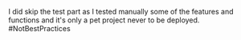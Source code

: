I did skip the test part as I tested manually some of the features and functions and it's only a pet project never to be deployed.
\#NotBestPractices
